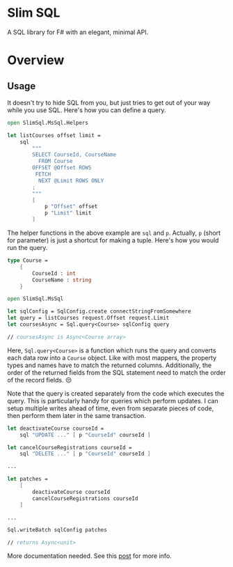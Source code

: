 # Slim SQL

A SQL library for F# with an elegant, minimal API.


# Overview

## Usage

It doesn't try to hide SQL from you, but just tries to get out of your way while you use SQL. Here's how you can define a query.

```fsharp
open SlimSql.MsSql.Helpers

let listCourses offset limit =
    sql
        """
        SELECT CourseId, CourseName
          FROM Course
        OFFSET @Offset ROWS
         FETCH
          NEXT @Limit ROWS ONLY
        ;
        """
        [
            p "Offset" offset
            p "Limit" limit
        ]
```

The helper functions in the above example are `sql` and `p`. Actually, `p` (short for parameter) is just a shortcut for making a tuple. Here's how you would run the query.

```fsharp
type Course =
    {
        CourseId : int
        CourseName : string
    }

open SlimSql.MsSql

let sqlConfig = SqlConfig.create connectStringFromSomewhere
let query = listCourses request.Offset request.Limit
let coursesAsync = Sql.query<Course> sqlConfig query

// coursesAsync is Async<Course array>
```

Here, `Sql.query<Course>` is a function which runs the query and converts each data row into a `Course` object. Like with most mappers, the property types and names have to match the returned columns. Additionally, the order of the returned fields from the SQL statement need to match the order of the record fields. 😒

Note that the query is created separately from the code which executes the query. This is particularly handy for queries which perform updates. I can setup multiple writes ahead of time, even from separate pieces of code, then perform them later in the same transaction.

```fsharp
let deactivateCourse courseId =
    sql "UPDATE ..." [ p "CourseId" courseId ]

let cancelCourseRegistrations courseId =
    sql "DELETE ..." [ p "CourseId" courseId ]

...

let patches =
    [
        deactivateCourse courseId
        cancelCourseRegistrations courseId
    ]

...

Sql.writeBatch sqlConfig patches

// returns Async<unit>
```

More documentation needed. See this [post](https://dev.to/kspeakman/dirt-simple-sql-queries-in-f-a37) for more info.
